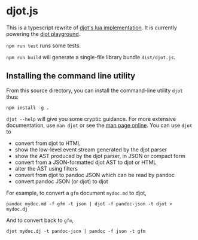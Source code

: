 # djot.js

This is a typescript rewrite of [djot's
lua implementation](https://github.com/jgm/djot).
It is currently powering the [djot
playground](https://djot.net/playground).

`npm run test` runs some tests.

`npm run build` will generate a single-file library bundle `dist/djot.js`.

## Installing the command line utility

From this source directory, you can install the command-line
utility `djot` thus:

```
npm install -g .
```

`djot --help` will give you some cryptic guidance.  For more
extensive documentation, use `man djot` or see the
[man page online](https://github.com/jgm/djot.js/blob/main/doc/djot.md).
You can use `djot` to

- convert from djot to HTML
- show the low-level event stream generated by the djot parser
- show the AST produced by the djot parser, in JSON or compact form
- convert from a JSON-formatted djot AST to djot or HTML
- alter the AST using filters
- convert from djot to pandoc JSON which can be read by pandoc
- convert pandoc JSON (or djot) to djot

For example, to convert a `gfm` document `mydoc.md` to djot,

```
pandoc mydoc.md -f gfm -t json | djot -f pandoc-json -t djot > mydoc.dj
```

And to convert back to `gfm`,

```
djot mydoc.dj -t pandoc-json | pandoc -f json -t gfm
```

